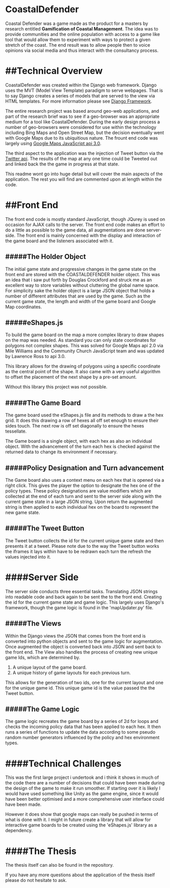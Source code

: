 CoastalDefender
===============

Coastal Defender was a game made as the product for a masters by research entitled **Gamification of Coastal Management**.  The idea was to provide communities and the online population with access to a game like tool that would allow them to experiment with ways to protect a given stretch of the coast.  The end result was to allow people then to voice opinions via social media and thus interact with the consultancy process.

##Technical Overview
====================
CoastalDefender was created within the Django web framework.  Django uses the  MVT (Model View Template) paradigm to serve webpages.  That is to say Django creates a series of models that are served to the view via HTML templates.  For more information please see [Django Framework](https://www.djangoproject.com/).

The entire research project was based around geo-web applications, and part of the research brief was to see if a geo-browser was an appropriate medium for a tool like CoastalDefender.  During the early design process a number of geo-browsers were considered for use within the technology including Bing Maps and Open Street Map, but the decision eventually went with Google Maps due to its ubiquitious nature.  The frount end code was largely using [Google Maps JavaScript api 3.0](https://developers.google.com/maps/documentation/javascript/).

The third aspect to the application was the injection of Tweet button via the [Twitter api](https://dev.twitter.com/).  The results of the map at any one time could be Tweeted out and linked back the the game in progress at that state.

This readme wont go into huge detail but will cover the main aspects of the application.  The rest you will find are commented upon at length within the code.


##Front End
===========
The front end code is mostly standard JavaScript, though JQurey is used on occasion for AJAX calls to the server.  The front end code makes an effort to do a little as possible to the game data, all augmentations are done server-side.  The front end is mainly concerned with the display and interaction of the game board and the listeners associated with it.

#####The Holder Object
----------------------
The initial game state and progressive changes in the game state on the front end are stored with the COASTALDEFENDER holder object.  This was an idea that i saw put forth by Douglas Crockford and struck me as an excellent way to store variables without cluttering the global name space.  For simplicity sake the holder object is a large JSON object that holds a number of different attributes that are used by the game.  Such as the current game state, the length and width of the game board and Google Map coordinates.

#####eShapes.js
---------------
To build the game board on the map a more complex library to draw shapes on the map was needed.  As standard you can only state coordinates for polygons not complex shapes.  This was solved for Google Maps api 2.0 via Mile Williams and the Community Church JavaScript team and was updated by Lawrence Ross to api 3.0.

This library allows for the drawing of polygons using a specific coordinate as the central point of the shape.  It also came with a very useful algorithm to offset the placement of the next shape by a pre-set amount.

Without this library this project was not possible.

#####The Game Board
--------------------
The game board used the eShapes.js file and its methods to draw a the hex grid.  It does this drawing a row of hexes all off set enough to ensure their sides touch.  The next row is off set diagonally to ensure the hexes tessellate.

The Game board is a single object, with each hex as also an individual object.  With the advancement of the turn each hex is checked against the returned data to change its environment if necessary.

#####Policy Designation and Turn advancement
---------------------------------------------
The Game board also uses a context menu on each hex that is opened via a right click.  This gives the player the option to designate the hex one of the policy types.  These policy designations are value modifiers which are collected at the end of each turn and sent to the server side along with the current game state in a large JSON string.  Upon return the augmented string is then applied to each individual hex on the board to represent the new game state.

#####The Tweet Button
---------------------
The Tweet button collects the id for the current unique game state and then presents it at a tweet.  Please note due to the way the Tweet button works the iframes it lays within have to be redrawn each turn the refresh the values injected into it.

####Server Side
================
The server side conducts three essential tasks.  Translating JSON strings into readable code and back again to be sent the to the front end.  Creating the id for the current game state and game logic.  This largely uses Django's framework, though the game logic is found in the 'mapUpdater.py' file.

#####The Views
--------------
Within the Django views the JSON that comes from the front end is converted into python objects and sent to the game logic for augmentation.  Once augmented the object is converted back into JSON and sent back to the front end.  The View also handles the process of creating new unique game Ids, which are determined by.

1. A unique layout of the game board.
2. A unique history of game layouts for each previous turn.

This allows for the generation of two ids, one for the current layout and one for the unique game id.  This unique game id is the value passed the the Tweet button.

#####The Game Logic
-------------------
The game logic recreates the game board by a series of 2d for loops and checks the incoming policy data that has been applied to each hex.  It then runs a series of functions to update the data according to some pseudo random number generators influenced by the policy and hex environment types.

####Technical Challenges
========================
This was the first large project i undertook and i think it shows in much of the code there are a number of decisions that could have been made during the design of the game to make it run smoother.  If starting over it is likely I would have used something like Unity as the game engine, since it would have been better optimised and a more comprehensive user interface could have been made.

However it does show that google maps can really be pushed in terms of what is done with it.  I might in future create a library that will allow for interactive game boards to be created using the 'eShapes.js' library as a dependency.

####The Thesis
==============
The thesis itself can also be found in the repository.

If you have any more questions about the application of the thesis itself please do not hesitate to ask.
